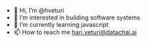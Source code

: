 - 👋 Hi, I’m @hveturi
- 👀 I’m interested in building software systems
- 🌱 I’m currently learning javascript
- 📫 How to reach me hari.veturi@datachai.ai

<!---
hveturi/hveturi is a ✨ special ✨ repository because its `README.md` (this file) appears on your GitHub profile.
You can click the Preview link to take a look at your changes.
--->
